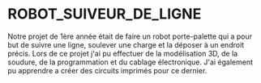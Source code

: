 # ROBOT_SUIVEUR_DE_LIGNE

Notre projet de 1ère année était de faire un robot porte-palette qui a pour but de suivre une ligne, soulever une charge et la déposer à un endroit précis.
Lors de ce projet j'ai pu effectuer de la modélisation 3D, de la soudure, de la programmation et du cablage électronique. J'ai également pu apprendre a créer des circuits imprimés pour ce dernier.
